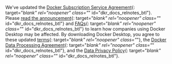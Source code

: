 <!-- This text will be included in topics containing Docker Desktop download URLs -->
<span class="no-js">We've updated the [Docker Subscription Service Agreement](https://www.docker.com/legal/docker-subscription-service-agreement){: target="_blank" rel="noopener" class="_" id="dkr_docs_relnotes_btl"}.
Please [read the announcement](https://www.docker.com/blog/updating-product-subscriptions/){: target="_blank" rel="noopener" class="_" id="dkr_docs_relnotes_btl"}
and [FAQs](https://www.docker.com/pricing/faq){: target="_blank" rel="noopener" class="_" id="dkr_docs_relnotes_btl"}
to learn how companies using Docker Desktop may be affected.
By downloading Docker Desktop, you agree to these updated [terms](https://www.docker.com/legal/docker-subscription-service-agreement){: target="_blank" rel="noopener" class="_"},
the [Docker Data Processing Agreement](https://www.docker.com/legal/data-processing-agreement){: target="_blank" rel="noopener" class="_" id="dkr_docs_relnotes_btl"},
and the [Data Privacy Policy](https://www.docker.com/legal/docker-privacy-policy){: target="_blank" rel="noopener" class="_" id="dkr_docs_relnotes_btl"}.</span>
